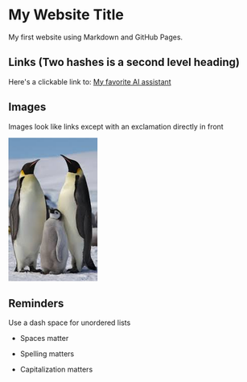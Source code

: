 # My Website Title 

My first website using Markdown and GitHub Pages.

## Links (Two hashes is a second level heading)

Here's a clickable link to: [My favorite AI assistant](https://chatgpt.com/)

## Images

Images look like links except with an exclamation directly in front

![My Shiny Image](https://github.com/LFoster03/cintel-01-pages/blob/5a1709a6a0efc4aca34c7746146dce972b129c1e/penguinimage.jpg)

## Reminders

Use a dash space for unordered lists

- Spaces matter

- Spelling matters

- Capitalization matters
